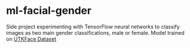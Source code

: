 # ml-facial-gender

Side project experimenting with TensorFlow neural networks to classify images as two main gender classifications, male or female. Model trained on [UTKFace Dataset](https://susanqq.github.io/UTKFace/)